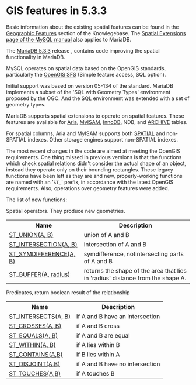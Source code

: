 # GIS features in 5.3.3

Basic information about the existing spatial features can be found in the
[Geographic Features](/kb/en/geographic-features/) section of the Knowlegebase. The
[Spatial Extensions page of the MySQL manual](http://dev.mysql.com/doc/refman/5.6/en/spatial-extensions.html)
also applies to MariaDB.

The [MariaDB 5.3.3](/kb/en/mariadb-533-release-notes/) release , contains code improving
the spatial functionality in MariaDB.

MySQL operates on spatial data based on the OpenGIS standards, particularly the
[OpenGIS SFS](http://www.opengeospatial.org/standards/sfs) (Simple feature
access, SQL option).

Initial support was based on version 05-134 of the standard. MariaDB implements
a subset of the 'SQL with Geometry Types' environment proposed by the OGC.  And
the SQL environment was extended with a set of geometry types.

MariaDB supports spatial extensions to operate on spatial features.
These features are available for [Aria](/columns-storage-engines-and-plugins/storage-engines/aria/), [MyISAM](/kb/en/myisam/), [InnoDB](/columns-storage-engines-and-plugins/storage-engines/innodb/), NDB, and [ARCHIVE](/columns-storage-engines-and-plugins/storage-engines/archive/) tables.

For spatial columns, Aria and MyISAM supports both [SPATIAL](/kb/en/spatial-indexes/) and non-SPATIAL
indexes.  Other storage engines support non-SPATIAL indexes.

The most recent changes in the code are aimed at meeting the OpenGIS
requirements. One thing missed in previous versions is that the functions
which check spatial relations didn't consider the actual shape of an object,
instead they operate only on their bounding rectangles. These legacy functions
have been left as they are and new, properly-working functions are named with
an '`ST_`' prefix, in accordance with the latest OpenGIS requirements. Also,
operations over geometry features were added.

The list of new functions:

Spatial operators. They produce new geometries.

<table><tbody><tr><th>Name</th><th>Description</th></tr>
<tr><td><a href="/kb/en/st_union/">ST_UNION(A, B)</a></td><td>union of A and B</td></tr>
<tr><td><a href="/kb/en/st_intersection/">ST_INTERSECTION(A, B)</a></td><td>intersection of A and B</td></tr>
<tr><td><a href="/kb/en/st_symdifference/">ST_SYMDIFFERENCE(A, B)</a></td><td>symdifference, notintersecting parts of A and B</td></tr>
<tr><td><a href="/kb/en/st_buffer/">ST_BUFFER(A, radius)</a></td><td>returns the shape of the area that lies in 'radius' distance from the shape A.</td></tr>
</tbody></table>

Predicates, return boolean result of the relationship

<table><tbody><tr><th>Name</th><th>Description</th></tr>
<tr><td><a href="/kb/en/st_intersects/">ST_INTERSECTS(A, B)</a></td><td>if A and B have an intersection</td></tr>
<tr><td><a href="/kb/en/st_crosses/">ST_CROSSES(A, B)</a></td><td>if A and B cross</td></tr>
<tr><td><a href="/kb/en/st_equals/">ST_EQUALS(A, B)</a></td><td>if A and B are equal</td></tr>
<tr><td><a href="/kb/en/st_within/">ST_WITHIN(A, B)</a></td><td>if A lies within B</td></tr>
<tr><td><a href="/kb/en/st_contains/">ST_CONTAINS(A,B)</a></td><td>if B lies within A</td></tr>
<tr><td><a href="/kb/en/st_disjoint/">ST_DISJOINT(A,B)</a></td><td>if A and B have no intersection</td></tr>
<tr><td><a href="/kb/en/st_touches/">ST_TOUCHES(A,B)</a></td><td>if A touches B</td></tr>
</tbody></table>
